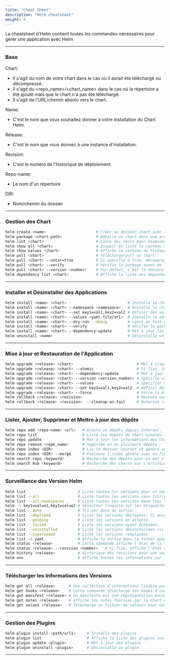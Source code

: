 ```yaml
---
title: "Cheat Sheet"
description: "Helm cheatsheet"
weight: 4
---
```


La cheatsheet d'Helm contient toutes les commandes nécessaires pour gérer une application avec Helm.

-----------------------------------------------------------------------------------------------------------------------------------------------
### Base

Chart:
- Il s'agit du nom de votre chart dans le cas où il aurait été téléchargé ou décompressé.
- Il s'agit du <repo_name>/<chart_name> dans le cas où le répertoire a été ajouté mais que le chart n'a pas été téléchargé.
- Il s'agit de l'URL/chemin absolu vers le chart.

Name:
- C'est le nom que vous souhaitez donner à votre installation du Chart Helm.

Release:
- C'est le nom que vous donnez à une instance d'installation.

Revision:
- C'est le numéro de l'historique de déploiement.

Repo-name:
- Le nom d'un répertoire

DIR:
- Nom/chemin du dossier

------------------------------------------------------------------------------------------------------------------------------------------------

### Gestion des Chart

```bash
helm create <name>                      # Créer un dossier chart avec les fichiers et dossiers utilisé dans un chart.
helm package <chart-path>               # Emballe un chart dans une archive compressée et versionnée.
helm lint <chart>                       # Lance des tests pour examiner un chart et identifier des problèmes.
helm show all <chart>                   # Inspect et liste le contenu d'un chart.
helm show values <chart>                # Affiche le contenu du fichier values.yaml
helm pull <chart>                       # Télécharge/pull un chart 
helm pull <chart> --untar=true          # Si spécifié à true, décompresse le chart une fois téléchargé.
helm pull <chart> --verify              # Vérifie le package avant de l'utiliser
helm pull <chart> --version <number>    # Par défaut, c'est la denière version (latest) qui est utilisée, vous pouvez spécifier une version pour utiliser.
helm dependency list <chart>            # Affiche la liste des dépendances du chart.
``` 
--------------------------------------------------------------------------------------------------------------------------------------------------

### Installer et Désinstaller des Applications

```bash
helm install <name> <chart>                           # Installe le chart avec son nom.
helm install <name> <chart> --namespace <namespace>   # Installe le chart dans un namespace spécifié.
helm install <name> <chart> --set key1=val1,key2=val2 # Définir des valeurs en ligne de commande (vous pouvez spécifier plusieurs valeur ou les séparer par des virgules).
helm install <name> <chart> --values <yaml-file/url>  # Installe le chart avec vos valeurs spécifiques.
helm install <name> <chart> --dry-run --debug         # Lance un test d'installation pour valider le chart.
helm install <name> <chart> --verify                  # Vérifie le package avant de l'utiliser.
helm install <name> <chart> --dependency-update       # Met à jour les dépendances si elles sont manquantes avant d'installer le chart.
helm uninstall <name>                                 # Désinstalle un chart.
```
------------------------------------------------------------------------------------------------------------------------------------------------
### Mise à jour et Restauration de l'Application

```bash
helm upgrade <release> <chart>                            # Met à niveau une version
helm upgrade <release> <chart> --atomic                   # Si fixé, le processus de mise à niveau restore en cas d'erreur
helm upgrade <release> <chart> --dependency-update        # Met à jour les dépendances si elles sont manquantes avant d'installer le chart
helm upgrade <release> <chart> --version <version_number> # Spécifie une version à installer
helm upgrade <release> <chart> --values                   # Spécifier des valeurs dans un fichier YAML ou une URL (vous pouvez en spécifier plusieurs)
helm upgrade <release> <chart> --set key1=val1,key2=val2  # Définir des valeurs en ligne de commande (vous pouvez spécifier plusieurs valeurs ou les séparer par des virgules)
helm upgrade <release> <chart> --force                    # Force la mise à jour des ressources via une stratégie de remplacement
helm rollback <release> <revision>                        # Restore une release pour une version spécifique
helm rollback <release> <revision>  --cleanup-on-fail     # Autorise la suppression des nouvelles ressources créées si le rollback échoue
``` 
------------------------------------------------------------------------------------------------------------------------------------------------
### Lister, Ajouter, Supprimer et Mettre à jour des dépôts

```bash
helm repo add <repo-name> <url>   # Ajoute un dépôts depuis Internet.
helm repo list                    # Liste les dépôts de chart ajoutés.
helm repo update                  # Met à jour les informations des charts disponible locallement à partir des dépôts.
helm repo remove <repo_name>      # Supprime un ou plusieurs dépôts.
helm repo index <DIR>             # Lis le dossier courant et génère un fichier d'index sur les charts trouvés.
helm repo index <DIR> --merge     # Fusionne l'index généré avec un fichier d'index existant.
helm search repo <keyword>        # Recherche des dépôts pour un mot clé dans les charts.
helm search hub <keyword>         # Recherche des charts sur l'Artificat Hub ou sur votre propre hub.
```
-------------------------------------------------------------------------------------------------------------------------------------------------
### Surveillance des Version Helm

```bash
helm list                       # Liste toutes les versions pour un namespace spécifique, utilise le namespace du contexte courant si le namespace n'est pas spécifié.
helm list --all                 # Liste toutes les versions sans filtre appliqué, vous pouvez utiliser '-a'.
helm list --all-namespaces      # Liste toutes les versions dans tous les namespaces, vous pouvez utiliser '-A'.
helm -l key1=value1,key2=value2 # Sélécteur (requête sur les étiquettes) sur lequel filtrer, prend en charge '=', '==', et '!='.
helm list --date                # Tri par date de sortie.
helm list --deployed            # Liste les versions déployées. Si aucune n'est spécifiée, cela sera automatiquement activé.
helm list --pending             # Liste les versions en attente.
helm list --failed              # Liste les versions ayant échouées.
helm list --uninstalled         # Liste les versions désinstallées (si 'helm uninstall --keep-history' a été utilisé).
helm list --superseded          # Liste les versions remplacées.
helm list -o yaml               # Affiche la sortie dans le format spécifié. Valeurs autorisées : table, json, yaml (par défaut table).
helm status <release>           # Cette commande affiche l'état de la version nommée.
helm status <release> --revision <number>   # Si fixé, affiche l'état d'un version nommée avec sa révision.
helm history <release>          # Historique des révisions pour une version donnée.
helm env                        # Affiche toutes les informations sur l'environnement utilisées par Helm.
```
-------------------------------------------------------------------------------------------------------------------------------------------------
### Télécharger les Informations des Versions

```bash
helm get all <release>      # Une collection d'informations lisible par l'homme sur les notes, les hooks, les valeurs fournies et le fichier manifeste généré de la version donnée.
helm get hooks <release>    # Cette commande télécharge les hooks d'une version. Les hooks sont formatés en YAML et séparés par le spérateur YAML '---\n'.
helm get manifest <release> # Un manifeste est une réprésentation encodée en YAML des ressources Kubernetes qui ont été générées par cette version du/des chart(s). Si un chart dépend d'autres charts, ces ressources seront également incluses dans le manifest.
helm get notes <release>    # Affiche les notes fournies par le chart d'une version donnée.
helm get values <release>   # Télécharge un fichier de valeurs pour une version donnée. Utilisez l'argument '-o' pour formater la sortie.
```
-------------------------------------------------------------------------------------------------------------------------------------------------
### Gestion des Plugins

```bash
helm plugin install <path/url1>     # Installe des plugins
helm plugin list                    # Affiche la liste des plugins installés
helm plugin update <plugin>         # Met à jour des plugins
helm plugin uninstall <plugin>      # Désinstalle un plugin
```
-------------------------------------------------------------------------------------------------------------------------------------------------